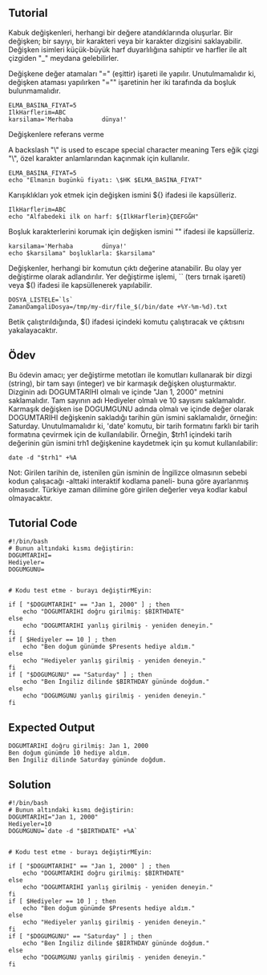 Tutorial
--------
Kabuk değişkenleri, herhangi bir değere atandıklarında oluşurlar. Bir değişken; bir sayıyı, bir karakteri veya bir karakter dizgisini saklayabilir. Değişken isimleri küçük-büyük harf duyarlılığına sahiptir ve harfler ile alt çizgiden "_" meydana gelebilirler.

Değişkene değer atamaları "=" (eşittir) işareti ile yapılır. Unutulmamalıdır ki, değişken ataması yapılırken "="" işaretinin her iki tarafında da boşluk bulunmamalıdır.

    ELMA_BASINA_FIYAT=5
    IlkHarflerim=ABC
    karsilama='Merhaba        dünya!'

Değişkenlere referans verme

A backslash "\\" is used to escape special character meaning
Ters eğik çizgi "\\", özel karakter anlamlarından kaçınmak için kullanılır.

    ELMA_BASINA_FIYAT=5
    echo "Elmanın bugünkü fiyatı: \$HK $ELMA_BASINA_FIYAT"

Karışıklıkları yok etmek için değişken ismini ${} ifadesi ile kapsülleriz.

    IlkHarflerim=ABC
    echo "Alfabedeki ilk on harf: ${IlkHarflerim}ÇDEFGĞH"

Boşluk karakterlerini korumak için değişken ismini "" ifadesi ile kapsülleriz.

    karsilama='Merhaba        dünya!'
    echo $karsilama" boşluklarla: $karsilama"

Değişkenler, herhangi bir komutun çıktı değerine atanabilir. Bu olay yer değiştirme olarak adlandırılır. Yer değiştirme işlemi, `` (ters tırnak işareti) veya $() ifadesi ile kapsüllenerek yapılabilir.

    DOSYA_LISTELE=`ls`
    ZamanDamgaliDosya=/tmp/my-dir/file_$(/bin/date +%Y-%m-%d).txt

Betik çalıştırıldığında, $() ifadesi içindeki komutu çalıştıracak ve çıktısını yakalayacaktır.

Ödev
--------
Bu ödevin amacı; yer değiştirme metotları ile komutları kullanarak bir dizgi (string), bir tam sayı (integer) ve bir karmaşık değişken oluşturmaktır. Dizginin adı DOGUMTARIHI olmalı ve içinde "Jan 1, 2000" metnini saklamalıdır. Tam sayının adı Hediyeler olmalı ve 10 sayısını saklamalıdır. Karmaşık değişken ise DOGUMGUNU adında olmalı ve içinde değer olarak DOGUMTARIHI değişkenin sakladığı tarihin gün ismini saklamalıdır, örneğin: Saturday. Unutulmamalıdır ki, 'date' komutu, bir tarih formatını farklı bir tarih formatına çevirmek için de kullanılabilir. Örneğin, $trh1 içindeki tarih değerinin gün ismini trh1 değişkenine kaydetmek için şu komut kullanılabilir:

    date -d "$trh1" +%A

Not: Girilen tarihin de, istenilen gün isminin de İngilizce olmasının sebebi kodun çalışacağı -alttaki interaktif kodlama paneli- buna göre ayarlanmış olmasıdır. Türkiye zaman dilimine göre girilen değerler veya kodlar kabul olmayacaktır.

Tutorial Code
-------------
    #!/bin/bash
    # Bunun altındaki kısmı değiştirin:
    DOGUMTARIHI=
    Hediyeler=
    DOGUMGUNU=


    # Kodu test etme - burayı değiştirMEyin:

    if [ "$DOGUMTARIHI" == "Jan 1, 2000" ] ; then
        echo "DOGUMTARIHI doğru girilmiş: $BIRTHDATE"
    else
        echo "DOGUMTARIHI yanlış girilmiş - yeniden deneyin."
    fi
    if [ $Hediyeler == 10 ] ; then
        echo "Ben doğum günümde $Presents hediye aldım."
    else
        echo "Hediyeler yanlış girilmiş - yeniden deneyin."
    fi
    if [ "$DOGUMGUNU" == "Saturday" ] ; then
        echo "Ben İngiliz dilinde $BIRTHDAY gününde doğdum."
    else
        echo "DOGUMGUNU yanlış girilmiş - yeniden deneyin."
    fi

Expected Output
---------------
    DOGUMTARIHI doğru girilmiş: Jan 1, 2000
    Ben doğum günümde 10 hediye aldım.
    Ben İngiliz dilinde Saturday gününde doğdum.

Solution
--------
    #!/bin/bash
    # Bunun altındaki kısmı değiştirin:
    DOGUMTARIHI="Jan 1, 2000"
    Hediyeler=10
    DOGUMGUNU=`date -d "$BIRTHDATE" +%A`


    # Kodu test etme - burayı değiştirMEyin:

    if [ "$DOGUMTARIHI" == "Jan 1, 2000" ] ; then
        echo "DOGUMTARIHI doğru girilmiş: $BIRTHDATE"
    else
        echo "DOGUMTARIHI yanlış girilmiş - yeniden deneyin."
    fi
    if [ $Hediyeler == 10 ] ; then
        echo "Ben doğum günümde $Presents hediye aldım."
    else
        echo "Hediyeler yanlış girilmiş - yeniden deneyin."
    fi
    if [ "$DOGUMGUNU" == "Saturday" ] ; then
        echo "Ben İngiliz dilinde $BIRTHDAY gününde doğdum."
    else
        echo "DOGUMGUNU yanlış girilmiş - yeniden deneyin."
    fi
